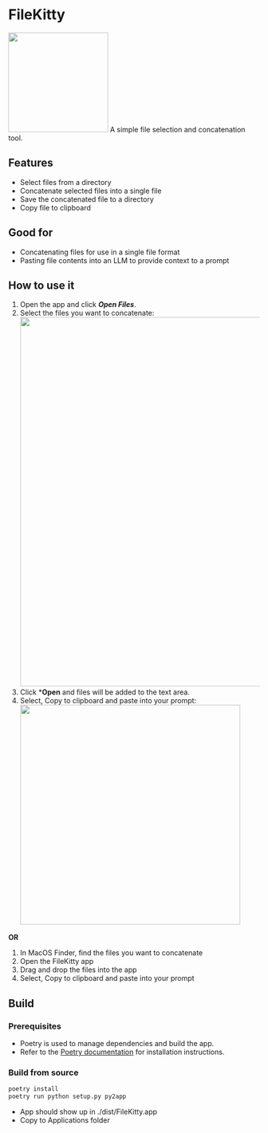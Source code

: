# FileKitty

<img src="https://github.com/banagale/FileKitty/assets/1409710/d7c68e71-5245-499b-8be9-3ca1f88adc1b" width="200">
A simple file selection and concatenation tool.

## Features

- Select files from a directory
- Concatenate selected files into a single file
- Save the concatenated file to a directory
- Copy file to clipboard

## Good for

- Concatenating files for use in a single file format
- Pasting file contents into an LLM to provide context to a prompt

## How to use it
1. Open the app and click ***Open Files***.
2. Select the files you want to concatenate:
   <img src="https://github.com/user-attachments/assets/5596d32e-52b3-4791-90eb-32ba0def3162" width="741">
3. Click ***Open** and files will be added to the text area.
4. Select, Copy to clipboard and paste into your prompt:
   <img src="https://github.com/user-attachments/assets/d5a97ee1-4981-4222-bb1f-3993bff9adcb" width="441">

**OR** 

1. In MacOS Finder, find the files you want to concatenate
2. Open the FileKitty app
3. Drag and drop the files into the app
4. Select, Copy to clipboard and paste into your prompt

## Build

### Prerequisites

 - Poetry is used to manage dependencies and build the app.
 - Refer to the [Poetry documentation](https://python-poetry.org/docs/) for installation instructions.

### Build from source
```bash
poetry install
poetry run python setup.py py2app
``` 

- App should show up in ./dist/FileKitty.app
- Copy to Applications folder
